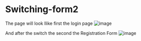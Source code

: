 # Switching-form2

The page will look llike first the login page 
![image](https://github.com/AKJaiswal24/Switching-form2/assets/142773462/b71bbc59-a07c-46e1-a452-aa3532063b3a)

And after the switch the second the Registration Form
![image](https://github.com/AKJaiswal24/Switching-form2/assets/142773462/23a66de8-c48a-4d50-8887-621c4765919b)
